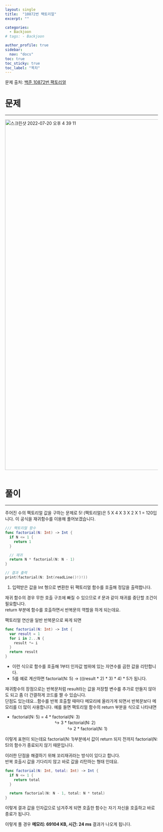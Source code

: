 ```yaml
---
layout: single
title:  "10872번 팩토리얼"
excerpt: ""

categories:
  - Backjoon
# tags: - Backjoon

author_profile: true
sidebar:
  nav: "docs"
toc: true
toc_sticky: true
toc_label: "목차"
---
```

문제 출처: [백준 10872번 팩토리얼](https://www.acmicpc.net/problem/10872)

# 문제
---
<img width="1153" alt="스크린샷 2022-07-20 오후 4 39 11" src="https://user-images.githubusercontent.com/60169777/179924947-3624a449-3f93-4c29-a91c-0c2835fbbf5e.png">
<br><br>

# 풀이
---
주어진 수의 팩토리얼 값을 구하는 문제로 5! (팩토리얼)은 5 X 4 X 3 X 2 X 1 = 120입니다. 이 공식을 재귀함수를 이용해 풀어보겠습니다.

```swift
/// 팩토리얼 함수
func factorial(N: Int) -> Int {
  if N <= 1 {
    return 1
  }

  // 재귀
  return N * factorial(N: N - 1)
}

// 결과 출력
print(factorial(N: Int(readLine()!)!))
```

1. 입력받은 값을 Int 형으로 변환한 뒤 팩토리얼 함수를 호출해 정답을 출력합니다.

재귀 함수의 경우 무한 호출 구조에 빠질 수 있으므로 if 문과 같이 재귀를 중단할 조건이 필요합니다.  
return 부분에 함수를 호출하면서 반복문의 역할을 하게 되는데요.

팩토리얼 연산을 일반 반복문으로 짜게 되면
```swift
func factorial(N: Int) -> Int {
  var result = 1
  for i in 2...N {
    result *= i
  }
  return result
}
```
- 이런 식으로 함수를 호출해 1부터 인자값 범위에 있는 자연수를 곱한 값을 리턴합니다.  
- 5를 예로 계산하면 factorial(N: 5) -> (((result * 2) * 3) * 4) * 5가 됩니다.  

재귀함수의 장점으로는 반복문처럼 result라는 값을 저장할 변수를 추가로 만들지 않아도 되고 좀 더 간결하게 코드를 짤 수 있습니다.  
단점도 있는데요...함수를 반복 호출할 때마다 메모리에 올라가게 되면서 반복문보다 메모리를 더 많이 사용합니다.
예를 들면 팩토리얼 함수의 return 부분을 식으로 나타내면  
- factorial(N: 5) = 4 * factorial(N: 3)  
　　　　　　　　　　↪︎ 3 * factorial(N: 2)  
　　　　　　　　　　　　　↪︎ 2 * factorial(N: 1)  

이렇게 표현이 되는데요 factorial(N: 1)부분에서 값이 return 되지 전까지 factorial(N: 5)의 함수가 종료되지 않기 때문입니다.

이러한 단점을 해결하기 위해 꼬리재귀라는 방식이 있다고 합니다.  
반복 호출시 값을 기다리지 않고 바로 값을 리턴하는 형태 인데요.  
```swift
func factorial(N: Int, total: Int) -> Int {
  if N <= 1 {
    return total
  }
    
  return factorial(N: N - 1, total: N * total)
}
```
이렇게 결과 값을 인자값으로 넘겨주게 되면 호출한 함수는 자기 자신을 호출하고 바로 종료가 됩니다.

이렇게 풀 경우 **메모리: 69104 KB, 시간: 24 ms** 결과가 나오게 됩니다.